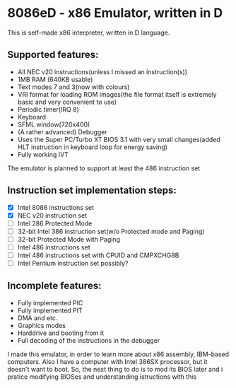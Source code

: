 # 8086eD - x86 Emulator, written in D
This is self-made x86 interpreter, written in D language.

 ## Supported features:
  * All NEC v20 instructions(unless I missed an instruction(s))
  * 1MB RAM (640KB usable)
  * Text modes 7 and 3(now with colours)
  * VRI format for loading ROM images(the file format itself is extremely basic and very convenient to use)
  * Periodic timer(IRQ 8)
  * Keyboard
  * SFML window(720x400)
  * (A rather advanced) Debugger
  * Uses the Super PC/Turbo XT BIOS 3.1 with very small changes(added HLT instruction in keyboard loop for energy saving)
  * Fully working IVT
  
  The emulator is planned to support at least the 486 instruction set
  
  ## Instruction set implementation steps:
  
  - [x] Intel 8086 instructions set
  - [x] NEC v20 instruction set
  - [ ] Intel 286 Protected Mode
  - [ ] 32-bit Intel 386 instruction set(w/o Protected mode and Paging)
  - [ ] 32-bit Protected Mode with Paging
  - [ ] Intel 486 instructions set
  - [ ] Intel 486 instructions set with CPUID and CMPXCHG8B
  - [ ] Intel Pentium instruction set possibly?
  
  ## Incomplete features:
  * Fully implemented PIC
  * Fully implemented PIT
  * DMA and etc.
  * Graphics modes
  * Harddrive and booting from it
  * Full decoding of the instructions in the debugger
  
  I made this emulator, in order to learn more about x86 assembly, IBM-based computers. Also I have a computer with Intel 386SX processor, but it doesn't want to boot. So, the next thing to do is to mod its BIOS later and i pratice modifying BIOSes and understanding istructions with this
 

